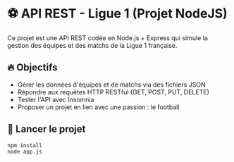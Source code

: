 # ⚽ API REST - Ligue 1 (Projet NodeJS)

Ce projet est une API REST codée en Node.js + Express qui simule la gestion des équipes et des matchs de la Ligue 1 française.

## 🔥 Objectifs

- Gérer les données d'équipes et de matchs via des fichiers JSON
- Répondre aux requêtes HTTP RESTful (GET, POST, PUT, DELETE)
- Tester l'API avec Insomnia
- Proposer un projet en lien avec une passion : le football

## 🚀 Lancer le projet

```bash
npm install
node app.js
